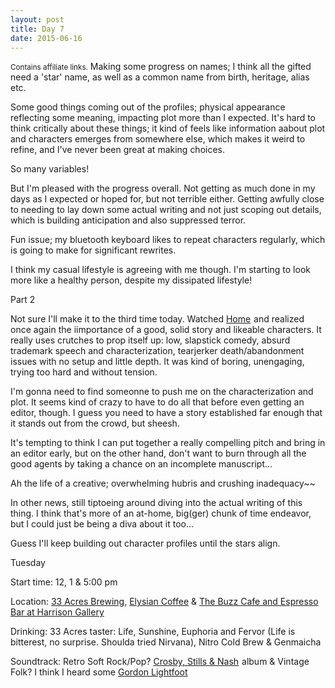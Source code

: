 ```yaml
---
layout: post
title: Day 7
date: 2015-06-16
---
```


<small>Contains affiliate links.</small> Making some progress on names; I think all the gifted need a 'star' name, as well as a common name from birth, heritage, alias etc. 

Some good things coming out of the profiles; physical appearance reflecting some meaning, impacting plot more than I expected. It's hard to think critically about these things; it kind of feels like information aabout plot and characters emerges from somewhere else, which makes it weird to refine, and I've never been great at making choices. 

So many variables! 

But I'm pleased with the progress overall. Not getting as much done in my days as I expected or hoped for, but not terrible either. Getting awfully close to needing to lay down some actual writing and not just scoping out details, which is building anticipation and also suppressed terror.  

Fun issue; my bluetooth keyboard likes to repeat characters regularly, which is going to make for significant rewrites. 

I think my casual lifestyle is agreeing with me though. I'm starting to look more like a healthy person, despite my dissipated lifestyle!

Part 2

Not sure I'll make it to the third time today. Watched <a  href="http://www.amazon.ca/gp/product/B00UZHQOKS/ref=as_li_tf_tl?ie=UTF8&camp=15121&creative=330641&creativeASIN=B00UZHQOKS&linkCode=as2&tag=kaie06-20">Home</a><img src="http://ir-ca.amazon-adsystem.com/e/ir?t=kaie06-20&l=as2&o=15&a=B00UZHQOKS" width="1" height="1" border="0" alt="" style="border:none !important; margin:0px !important;" />
 and realized once again the iimportance of a good, solid story and likeable characters. It really uses crutches to prop itself up: low, slapstick comedy, absurd trademark speech and characterization, tearjerker death/abandonment issues with no setup and little depth. It was kind of boring, unengaging, trying too hard and without tension. 
 
I'm gonna need to find someonne to push me on the characterization and plot. It seems kind of crazy to have to do all that before even getting an editor, though. I guess you need to have a story established far enough that it stands out from the crowd, but sheesh. 
 
It's tempting to think I can put together a really compelling pitch and bring in an editor early, but on the other hand, don't want to burn through all the good agents by taking a chance on an incomplete manuscript... 
 
Ah the life of a creative; overwhelming hubris and crushing inadequacy~~ 
 
In other news, still tiptoeing around diving into the actual writing of this thing. I think that's more of an at-home, big(ger) chunk of time endeavor, but I could just be being a diva about it too... 
 
Guess I'll keep building out character profiles until the stars align.


Tuesday

Start time: 12, 1 & 5:00 pm

Location: <a href="33acresbrewing.com/">33 Acres Brewing</a>, <a href="http://elysiancoffee.com">Elysian Coffee</a> & <a href="http://www.harrisongalleries.com/thebuzz/page/About-The-BUZZ-Cafe.aspx">The Buzz Cafe and Espresso Bar at Harrison Gallery</a>

Drinking: 33 Acres taster: Life, Sunshine, Euphoria and Fervor (Life is bitterest, no surprise. Shoulda tried Nirvana), Nitro Cold Brew & Genmaicha

Soundtrack: Retro Soft Rock/Pop? <a target="_blank"  href="http://www.amazon.ca/gp/search?ie=UTF8&camp=15121&creative=330641&index=music-ca&keywords=Crosby%2C%20Stills%20%26%20Nash&linkCode=ur2&tag=kaie06-20">Crosby, Stills &amp; Nash</a><img src="http://ir-ca.amazon-adsystem.com/e/ir?t=kaie06-20&l=ur2&o=15" width="1" height="1" border="0" alt="" style="border:none !important; margin:0px !important;" />
 album & Vintage Folk? I think I heard some <a target="_blank"  href="http://www.amazon.ca/gp/search?ie=UTF8&camp=15121&creative=330641&index=music-ca&keywords=Gordon%20Lightfoot&linkCode=ur2&tag=kaie06-20">Gordon Lightfoot</a><img src="http://ir-ca.amazon-adsystem.com/e/ir?t=kaie06-20&l=ur2&o=15" width="1" height="1" border="0" alt="" style="border:none !important; margin:0px !important;" />
